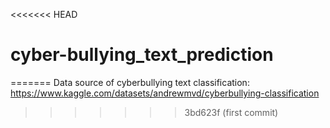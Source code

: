 <<<<<<< HEAD
# cyber-bullying_text_prediction
=======
Data source of cyberbullying text classification: https://www.kaggle.com/datasets/andrewmvd/cyberbullying-classification
>>>>>>> 3bd623f (first commit)
